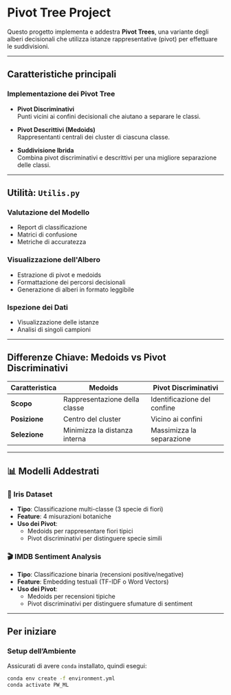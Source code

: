 # Pivot Tree Project

Questo progetto implementa e addestra **Pivot Trees**, una variante degli alberi decisionali che utilizza istanze rappresentative (pivot) per effettuare le suddivisioni. 

---

## Caratteristiche principali

### Implementazione dei Pivot Tree

- **Pivot Discriminativi**  
  Punti vicini ai confini decisionali che aiutano a separare le classi.
  
- **Pivot Descrittivi (Medoids)**  
  Rappresentanti centrali dei cluster di ciascuna classe.

- **Suddivisione Ibrida**  
  Combina pivot discriminativi e descrittivi per una migliore separazione delle classi.


---

## Utilità: `Utilis.py`

### Valutazione del Modello

- Report di classificazione
- Matrici di confusione
- Metriche di accuratezza

### Visualizzazione dell'Albero

- Estrazione di pivot e medoids
- Formattazione dei percorsi decisionali
- Generazione di alberi in formato leggibile

### Ispezione dei Dati

- Visualizzazione delle istanze
- Analisi di singoli campioni

---

## Differenze Chiave: Medoids vs Pivot Discriminativi

| Caratteristica         | Medoids                        | Pivot Discriminativi           |
|------------------------|--------------------------------|---------------------------------|
| **Scopo**              | Rappresentazione della classe  | Identificazione del confine     |
| **Posizione**          | Centro del cluster             | Vicino ai confini               |
| **Selezione**          | Minimizza la distanza interna  | Massimizza la separazione       |


---


## 📊 Modelli Addestrati

### 🌸 Iris Dataset
- **Tipo**: Classificazione multi-classe (3 specie di fiori)  
- **Feature**: 4 misurazioni botaniche  
- **Uso dei Pivot**:  
  - Medoids per rappresentare fiori tipici  
  - Pivot discriminativi per distinguere specie simili

### 🎬 IMDB Sentiment Analysis
- **Tipo**: Classificazione binaria (recensioni positive/negative)  
- **Feature**: Embedding testuali (TF-IDF o Word Vectors)  
- **Uso dei Pivot**:  
  - Medoids per recensioni tipiche  
  - Pivot discriminativi per distinguere sfumature di sentiment

---

## Per iniziare

### Setup dell’Ambiente

Assicurati di avere `conda` installato, quindi esegui:

```bash
conda env create -f environment.yml
conda activate PW_ML
